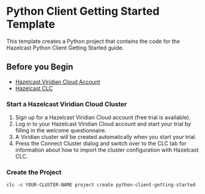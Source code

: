 # Python Client Getting Started Template

This template creates a Python project that contains the code for the Hazelcast Python Client Getting Started guide.

## Before you Begin

* [Hazelcast Viridian Cloud Account](https://hazelcast.com/products/viridian/)
* [Hazelcast CLC](https://github.com/hazelcast/hazelcast-commandline-client/releases) 

### Start a Hazelcast Viridian Cloud Cluster

1. Sign up for a Hazelcast Viridian Cloud account (free trial is available).
2. Log in to your Hazelcast Viridian Cloud account and start your trial by filling in the welcome questionnaire.
3. A Viridian cluster will be created automatically when you start your trial.
4. Press the Connect Cluster dialog and switch over to the CLC tab for information about how to import the cluster configuration with Hazelcast CLC. 

### Create the Project

```
clc -c YOUR-CLUSTER-NAME project create python-client-getting-started
```